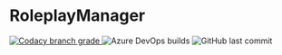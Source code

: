 # RoleplayManager
<p>
<a href="https://www.codacy.com/gh/CroquetMickael/RoleplayManager/dashboard?utm_source=github.com&amp;utm_medium=referral&amp;utm_content=CroquetMickael/RoleplayManager&amp;utm_campaign=Badge_Grade">
<img alt="Codacy branch grade" src="https://img.shields.io/codacy/grade/fbad59c9121e456ab7bc5e7493934e8c/preview?style=for-the-badge">
</a>
 <img alt="Azure DevOps builds" src="https://img.shields.io/azure-devops/build/mickaelcroquet0611/c37ecd15-e61c-479a-8f3f-ce6e6de76baf/4?style=for-the-badge">
<img alt="GitHub last commit" src="https://img.shields.io/github/last-commit/CroquetMickael/RoleplayManager?style=for-the-badge">
</p>
